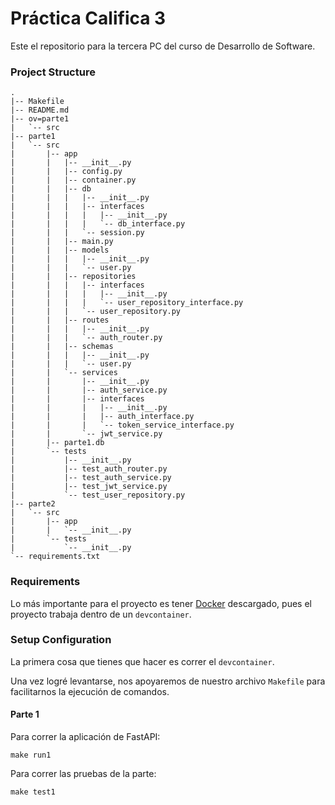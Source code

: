 # Práctica Califica 3

Este el repositorio para la tercera PC del curso de Desarrollo de Software.

### Project Structure

```
.
|-- Makefile
|-- README.md
|-- ov=parte1
|   `-- src
|-- parte1
|   `-- src
|       |-- app
|       |   |-- __init__.py
|       |   |-- config.py
|       |   |-- container.py
|       |   |-- db
|       |   |   |-- __init__.py
|       |   |   |-- interfaces
|       |   |   |   |-- __init__.py
|       |   |   |   `-- db_interface.py
|       |   |   `-- session.py
|       |   |-- main.py
|       |   |-- models
|       |   |   |-- __init__.py
|       |   |   `-- user.py
|       |   |-- repositories
|       |   |   |-- interfaces
|       |   |   |   |-- __init__.py
|       |   |   |   `-- user_repository_interface.py
|       |   |   `-- user_repository.py
|       |   |-- routes
|       |   |   |-- __init__.py
|       |   |   `-- auth_router.py
|       |   |-- schemas
|       |   |   |-- __init__.py
|       |   |   `-- user.py
|       |   `-- services
|       |       |-- __init__.py
|       |       |-- auth_service.py
|       |       |-- interfaces
|       |       |   |-- __init__.py
|       |       |   |-- auth_interface.py
|       |       |   `-- token_service_interface.py
|       |       `-- jwt_service.py
|       |-- parte1.db
|       `-- tests
|           |-- __init__.py
|           |-- test_auth_router.py
|           |-- test_auth_service.py
|           |-- test_jwt_service.py
|           `-- test_user_repository.py
|-- parte2
|   `-- src
|       |-- app
|       |   `-- __init__.py
|       `-- tests
|           `-- __init__.py
`-- requirements.txt
```


### Requirements

Lo más importante para el proyecto es tener [Docker](https://docs.docker.com) descargado, pues el proyecto trabaja dentro de un `devcontainer`.

### Setup Configuration

La primera cosa que tienes que hacer es correr el `devcontainer`.

Una vez logré levantarse, nos apoyaremos de nuestro archivo `Makefile` para facilitarnos la ejecución de comandos.

#### Parte 1
Para correr la aplicación de FastAPI:

```
make run1
```

Para correr las pruebas de la parte:

```
make test1
```
